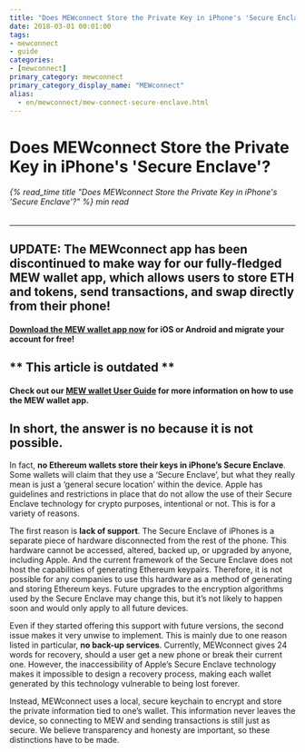 ```yaml
---
title: "Does MEWconnect Store the Private Key in iPhone's 'Secure Enclave'?"
date: 2018-03-01 00:01:00
tags:
- mewconnect
- guide
categories:
- [mewconnect]
primary_category: mewconnect
primary_category_display_name: "MEWconnect"
alias:
  - en/mewconnect/mew-connect-secure-enclave.html
---
```


# **Does MEWconnect Store the Private Key in iPhone's 'Secure Enclave'?**

###### {% read_time title "Does MEWconnect Store the Private Key in iPhone's 'Secure Enclave'?" %} min read

* * *

## **UPDATE: The MEWconnect app has been discontinued to make way for our fully-fledged MEW wallet app, which allows users to store ETH and tokens, send transactions, and swap directly from their phone!**

#### **[Download the MEW wallet app now][downloadmewwallet] for iOS or Android and migrate your account for free!**

## ** **This article is outdated** **
#### **Check out our [MEW wallet User Guide][mewwalletguide] for more information on how to use the MEW wallet app.**

## **In short, the answer is no because it is not possible.**

In fact, **no Ethereum wallets store their keys in iPhone’s Secure Enclave**. Some wallets will claim that they use a ‘Secure Enclave’, but what they really mean is just a ‘general secure location’ within the device. Apple has guidelines and restrictions in place that do not allow the use of their Secure Enclave technology for crypto purposes, intentional or not. This is for a variety of reasons.  

The first reason is **lack of support**. The Secure Enclave of iPhones is a separate piece of hardware disconnected from the rest of the phone. This hardware cannot be accessed, altered, backed up, or upgraded by anyone, including Apple. And the current framework of the Secure Enclave does not host the capabilities of generating Ethereum keypairs. Therefore, it is not possible for any companies to use this hardware as a method of generating and storing Ethereum keys. Future upgrades to the encryption algorithms used by the Secure Enclave may change this, but it’s not likely to happen soon and would only apply to all future devices. 

Even if they started offering this support with future versions, the second issue makes it very unwise to implement. This is mainly due to one reason listed in particular, **no back-up services**. Currently, MEWconnect gives 24 words for recovery, should a user get a new phone or break their current one. However, the inaccessibility of Apple’s Secure Enclave technology makes it impossible to design a recovery process, making each wallet generated by this technology vulnerable to being lost forever. 

Instead, MEWconnect uses a local, secure keychain to encrypt and store the private information tied to one’s wallet. This information never leaves the device, so connecting to MEW and sending transactions is still just as secure. We believe transparency and honesty are important, so these distinctions have to be made. 

[downloadmewwallet]: https://www.mewwallet.com/

[mewwalletguide]: /@@@@@@/mewwallet/mewwallet-user-guide/
